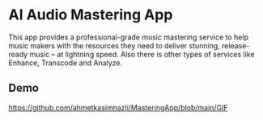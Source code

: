 
# AI Audio Mastering App

This app provides a professional-grade music mastering service to help music makers with the resources they need to deliver stunning, release-ready music – at lightning speed. Also there is other types of services like Enhance, Transcode and Analyze.



## Demo

https://github.com/ahmetkasimnazli/MasteringApp/blob/main/GIF
